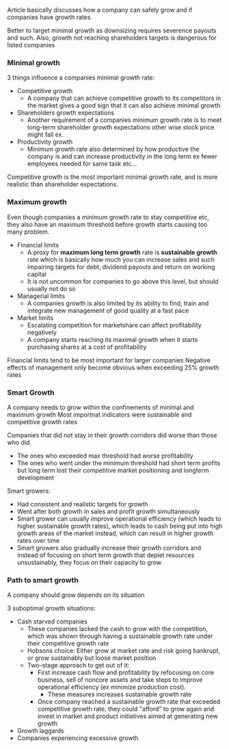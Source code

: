Article basically discusses how a company can safely grow and if companies have growth rates

Better to target minimal growth as downsizing requires severence payouts and such. Also, growth not reaching shareholders targets is dangerous for listed companies

### Minimal growth
3 things influence a companies minimal growth rate:

- Competitive growth
	- A company that can achieve competitive growth to its competitors in the market gives a good sign that it can also achieve minimal growth
- Shareholders growth expectations
	- Another requirement of a companies minimum growth rate is to meet long-term shareholder growth expectations other wise stock price might fall ex.
- Productivity growth
	- Minimum growth rate also determined by how productive the company is and can increase productivity in the long term ex fewer employees needed for same task etc...

Competitive growth is the most important minimal growth rate, and is more realistic than shareholder expectations.


### Maximum growth
Even though companies a minimum growth rate to stay competitive etc, they also have an maximum threshold before growth starts causing too many problem.

- Financial limits
	- A proxy for **maximum long term growth** rate is **sustainable growth** rate which is basically how much you can increase sales and such impairing targets for debt, dividend payouts and return on working capital
	- It is not uncommon for companies to go above this level, but should usually not do so
- Managerial limits
	- A companies growth is also limited by its ability to find, train and integrate new management of good quality at a fast pace
- Market limits
	- Escalating competition for marketshare can affect profitability negatively
	- A company starts reaching its maximal growth when it starts purchasing shares at a cost of profitability

Financial limits tend to be most important for larger companies
Negative effects of management only become obvious when exceeding 25% growth rates


### Smart Growth

A company needs to grow within the confinements of minimal and maximum growth
Most importnat indicators were sustainable and competitive growth rates

Companies that did not stay in their growth corridors did worse than those who did.
- The ones who exceeded max threshold had worse profitability
- The ones who went under the minimum threshold had short term profits but long term lost their competitive market positioning and longterm development

Smart growers:
- Had consistent and realistic targets for growth
- Went after both growth in sales and profit growth simultaneously
- Smart grower can usually improve operational efficiency (which leads to higher sustainable growth rates), which leads to cash being put into high growth areas of the market instead, which can result in higher growth rates over time
- Smart growers also gradually increase their growth corridors and instead of focusing on short term growth that deplet resources unsustainably, they focus on their capacity to grow

### Path to smart growth
A company should grow depends on its situation 

3 suboptimal growth situations:
- Cash starved companies
	- These companies lacked the cash to grow with the competition, which was shown through having a sustainable growth rate under their competitive growth rate
	- Hobsons choice: Either grow at market rate and risk going bankrupt, or grow sustainably but loose market position
	- Two-stage approach to get out of it:
		- First increase cash flow and profitability by refocusing on core business, sell of noncore assets and take steps to improve operational efficiency (ex minimize production cost).
			- These measures increases sustainable growth rate
		- Once company reached a sustainable growth rate that exceeded competitive growth rate, they could "afford" to grow again and invest in market and product initiatives aimed at generating new growth
- Growth laggards
- Companies experiencing excessive growth